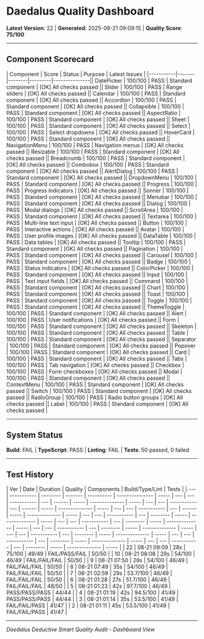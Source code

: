 ﻿# Daedalus Quality Dashboard

**Latest Version**: 22 | **Generated**: 2025-08-21 09:09:15 | **Quality Score**: **75/100**

---

## Component Scorecard

| Component | Score | Status | Purpose | Latest Issues |
|-----------|-------|--------|---------|---------------|| DatePicker | 100/100 | PASS | Standard component | [OK] All checks passed || Slider | 100/100 | PASS | Range sliders | [OK] All checks passed || Calendar | 100/100 | PASS | Standard component | [OK] All checks passed || Accordion | 100/100 | PASS | Standard component | [OK] All checks passed || Collapsible | 100/100 | PASS | Standard component | [OK] All checks passed || AspectRatio | 100/100 | PASS | Standard component | [OK] All checks passed || Sheet | 100/100 | PASS | Standard component | [OK] All checks passed || Select | 100/100 | PASS | Select dropdowns | [OK] All checks passed || HoverCard | 100/100 | PASS | Standard component | [OK] All checks passed || NavigationMenu | 100/100 | PASS | Navigation menus | [OK] All checks passed || Resizable | 100/100 | PASS | Standard component | [OK] All checks passed || Breadcrumb | 100/100 | PASS | Standard component | [OK] All checks passed || Combobox | 100/100 | PASS | Standard component | [OK] All checks passed || AlertDialog | 100/100 | PASS | Standard component | [OK] All checks passed || DropdownMenu | 100/100 | PASS | Standard component | [OK] All checks passed || Progress | 100/100 | PASS | Progress indicators | [OK] All checks passed || Sonner | 100/100 | PASS | Standard component | [OK] All checks passed || Menubar | 100/100 | PASS | Standard component | [OK] All checks passed || Dialog | 100/100 | PASS | Modal dialogs | [OK] All checks passed || ScrollArea | 100/100 | PASS | Standard component | [OK] All checks passed || Textarea | 100/100 | PASS | Multi-line text input | [OK] All checks passed || Button | 100/100 | PASS | Interactive actions | [OK] All checks passed || Avatar | 100/100 | PASS | User profile images | [OK] All checks passed || DataTable | 100/100 | PASS | Data tables | [OK] All checks passed || Tooltip | 100/100 | PASS | Standard component | [OK] All checks passed || Pagination | 100/100 | PASS | Standard component | [OK] All checks passed || Carousel | 100/100 | PASS | Standard component | [OK] All checks passed || Badge | 100/100 | PASS | Status indicators | [OK] All checks passed || ColorPicker | 100/100 | PASS | Standard component | [OK] All checks passed || Input | 100/100 | PASS | Text input fields | [OK] All checks passed || Command | 100/100 | PASS | Standard component | [OK] All checks passed || Chart | 100/100 | PASS | Standard component | [OK] All checks passed || Toast | 100/100 | PASS | Standard component | [OK] All checks passed || Toggle | 100/100 | PASS | Standard component | [OK] All checks passed || ThemeToggle | 100/100 | PASS | Standard component | [OK] All checks passed || Alert | 100/100 | PASS | User notifications | [OK] All checks passed || Form | 100/100 | PASS | Standard component | [OK] All checks passed || Skeleton | 100/100 | PASS | Standard component | [OK] All checks passed || Table | 100/100 | PASS | Standard component | [OK] All checks passed || Separator | 100/100 | PASS | Standard component | [OK] All checks passed || Popover | 100/100 | PASS | Standard component | [OK] All checks passed || Card | 100/100 | PASS | Standard component | [OK] All checks passed || Tabs | 100/100 | PASS | Tab navigation | [OK] All checks passed || Checkbox | 100/100 | PASS | Form checkboxes | [OK] All checks passed || Modal | 100/100 | PASS | Standard component | [OK] All checks passed || ContextMenu | 100/100 | PASS | Standard component | [OK] All checks passed || Switch | 100/100 | PASS | Standard component | [OK] All checks passed || RadioGroup | 100/100 | PASS | Radio button groups | [OK] All checks passed || Label | 100/100 | PASS | Standard component | [OK] All checks passed |

---

## System Status

**Build**: FAIL | **TypeScript**: PASS | **Linting**: FAIL | **Tests**: 50 passed, 0 failed

---

## Test History

| Ver | Date        | Duration | Quality | Components | Build/Type/Lint | Tests |
| --- | ----------- | -------- | ------- | ---------- | --------------- | ----- | --- | --- | ----------- | --- | ------ | ----- | -------------- | ----- | --- | --- | ----------- | --- | ------ | ----- | -------------- | ----- | --- | --- | ----------- | --- | ------ | ----- | -------------- | ----- | --- | --- | ----------- | --- | -------- | ----- | -------------- | ----- | --- | --- | ----------- | --- | -------- | ----- | -------------- | ----- | --- | --- | ----------- | --- | -------- | ----- | -------------- | ----- | --- | --- | ----------- | --- | -------- | ----- | -------------- | ----- | --- | --- | ----------- | --- | -------- | ----- | -------------- | ----- | --- | --- | ----------- | --- | -------- | ----- | -------------- | ----- |
| 22  | 08-21 09:09 | 28s      | 75/100  | 49/49      | FAIL/PASS/FAIL  | 50/50 |     | 10  | 08-21 08:08 | 29s | 54/100 | 46/49 | FAIL/FAIL/FAIL | 50/50 |     | 9   | 08-21 07:50 | 28s | 54/100 | 46/49 | FAIL/FAIL/FAIL | 50/50 |     | 8   | 08-21 07:49 | 35s | 54/100 | 46/49 | FAIL/FAIL/FAIL | 50/50 |     | 7   | 08-21 02:59 | 29s | 53.7/100 | 46/49 | FAIL/FAIL/FAIL | 50/50 |     | 6   | 08-21 01:28 | 27s | 51.7/100 | 46/49 | FAIL/FAIL/FAIL | 48/50 |     | 5   | 08-21 01:23 | 42s | 97.7/100 | 46/49 | PASS/PASS/PASS | 44/44 |     | 4   | 08-21 01:19 | 42s | 94.5/100 | 41/49 | PASS/PASS/PASS | 44/44 |     | 3   | 08-21 01:14 | 35s | 53.5/100 | 41/49 | FAIL/FAIL/PASS | 41/47 |     | 2   | 08-21 01:11 | 45s | 53.5/100 | 41/49 | FAIL/FAIL/PASS | 41/47 |

---

_Daedalus Deductive Smart Quality Audit - Dashboard View_
